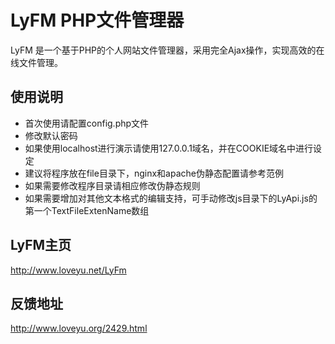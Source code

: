 LyFM PHP文件管理器
=================================================

LyFM 是一个基于PHP的个人网站文件管理器，采用完全Ajax操作，实现高效的在线文件管理。


## 使用说明

* 首次使用请配置config.php文件
* 修改默认密码
* 如果使用localhost进行演示请使用127.0.0.1域名，并在COOKIE域名中进行设定
* 建议将程序放在file目录下，nginx和apache伪静态配置请参考范例
* 如果需要修改程序目录请相应修改伪静态规则
* 如果需要增加对其他文本格式的编辑支持，可手动修改js目录下的LyApi.js的第一个TextFileExtenName数组

## LyFM主页

http://www.loveyu.net/LyFm

## 反馈地址

http://www.loveyu.org/2429.html